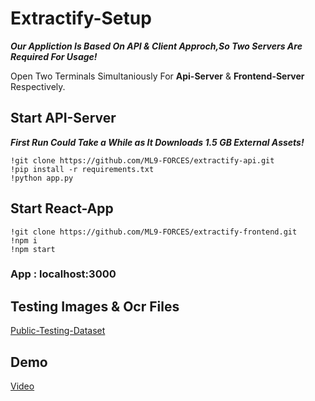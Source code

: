 # Extractify-Setup
***Our Appliction Is Based On API & Client Approch,So Two Servers Are Required For Usage!***

Open Two Terminals Simultaniously For **Api-Server** & **Frontend-Server** Respectively. 


## Start API-Server
***First Run Could Take a While as It Downloads 1.5 GB External Assets!***
```
!git clone https://github.com/ML9-FORCES/extractify-api.git
!pip install -r requirements.txt
!python app.py
```

## Start React-App 
```
!git clone https://github.com/ML9-FORCES/extractify-frontend.git
!npm i
!npm start
```
### App : localhost:3000

## Testing Images & Ocr Files
[Public-Testing-Dataset](https://drive.google.com/drive/folders/1KjIRC28jPodX3t7s6ClHLPFGCr8e-4j4?usp=sharing)

## Demo 
[Video](https://www.youtube.com/watch?v=6OUv5cwqcQY)
